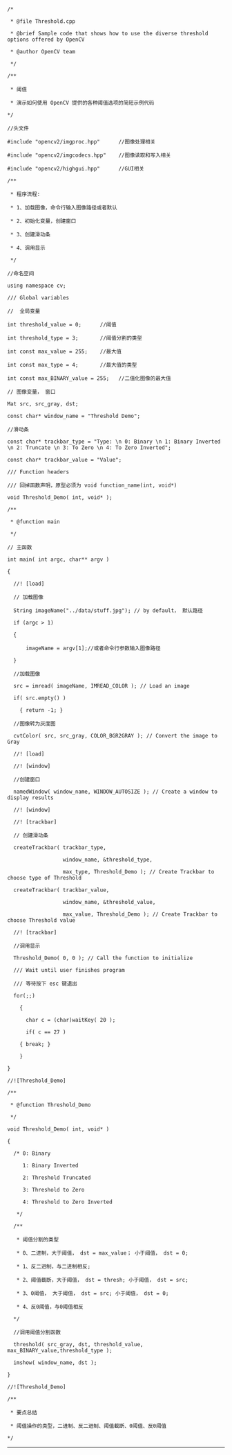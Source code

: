 
    /*
    
     * @file Threshold.cpp
    
     * @brief Sample code that shows how to use the diverse threshold options offered by OpenCV
    
     * @author OpenCV team
    
     */
    
    /**
    
     * 阈值
    
     * 演示如何使用 OpenCV 提供的各种阈值选项的简短示例代码
    
    */
    
    //头文件
    
    #include "opencv2/imgproc.hpp"      //图像处理相关
    
    #include "opencv2/imgcodecs.hpp"    //图像读取和写入相关
    
    #include "opencv2/highgui.hpp"      //GUI相关
    
    /**
    
     * 程序流程:
    
     * 1、加载图像，命令行输入图像路径或者默认
    
     * 2、初始化变量，创建窗口
    
     * 3、创建滑动条
    
     * 4、调用显示
    
     */
    
    //命名空间
    
    using namespace cv;
    
    /// Global variables
    
    //  全局变量
    
    int threshold_value = 0;      //阈值
    
    int threshold_type = 3;       //阈值分割的类型
    
    int const max_value = 255;    //最大值
    
    int const max_type = 4;       //最大值的类型
    
    int const max_BINARY_value = 255;   //二值化图像的最大值
    
    // 图像变量， 窗口
    
    Mat src, src_gray, dst;
    
    const char* window_name = "Threshold Demo";
    
    //滑动条
    
    const char* trackbar_type = "Type: \n 0: Binary \n 1: Binary Inverted \n 2: Truncate \n 3: To Zero \n 4: To Zero Inverted";
    
    const char* trackbar_value = "Value";
    
    /// Function headers
    
    /// 回掉函数声明，原型必须为 void function_name(int, void*)
    
    void Threshold_Demo( int, void* );
    
    /**
    
     * @function main
    
     */
    
    // 主函数
    
    int main( int argc, char** argv )
    
    {
    
      //! [load]
    
      // 加载图像
    
      String imageName("../data/stuff.jpg"); // by default， 默认路径
    
      if (argc > 1)
    
      {
    
          imageName = argv[1];//或者命令行参数输入图像路径
    
      }
    
      //加载图像
    
      src = imread( imageName, IMREAD_COLOR ); // Load an image
    
      if( src.empty() )
    
        { return -1; }
    
      //图像转为灰度图
    
      cvtColor( src, src_gray, COLOR_BGR2GRAY ); // Convert the image to Gray
    
      //! [load]
    
      //! [window]
    
      //创建窗口
    
      namedWindow( window_name, WINDOW_AUTOSIZE ); // Create a window to display results
    
      //! [window]
    
      //! [trackbar]
    
      // 创建滑动条
    
      createTrackbar( trackbar_type,
    
                      window_name, &threshold_type,
    
                      max_type, Threshold_Demo ); // Create Trackbar to choose type of Threshold
    
      createTrackbar( trackbar_value,
    
                      window_name, &threshold_value,
    
                      max_value, Threshold_Demo ); // Create Trackbar to choose Threshold value
    
      //! [trackbar]
    
      //调用显示
    
      Threshold_Demo( 0, 0 ); // Call the function to initialize
    
      /// Wait until user finishes program
    
      /// 等待按下 esc 键退出
    
      for(;;)
    
        {
    
          char c = (char)waitKey( 20 );
    
          if( c == 27 )
    
        { break; }
    
        }
    
    }
    
    //![Threshold_Demo]
    
    /**
    
     * @function Threshold_Demo
    
     */
    
    void Threshold_Demo( int, void* )
    
    {
    
      /* 0: Binary
    
         1: Binary Inverted
    
         2: Threshold Truncated
    
         3: Threshold to Zero
    
         4: Threshold to Zero Inverted
    
       */
    
      /**
    
       * 阈值分割的类型
    
       * 0、二进制，大于阈值， dst = max_value； 小于阈值， dst = 0;
    
       * 1、反二进制，与二进制相反;
    
       * 2、阈值截断，大于阈值， dst = thresh; 小于阈值， dst = src;
    
       * 3、0阈值， 大于阈值， dst = src; 小于阈值， dst = 0;
    
       * 4、反0阈值，与0阈值相反
    
      */
    
      //调用阈值分割函数
    
      threshold( src_gray, dst, threshold_value, max_BINARY_value,threshold_type );
    
      imshow( window_name, dst );
    
    }
    
    //![Threshold_Demo]
    
    /**
    
     * 要点总结
    
     * 阈值操作的类型，二进制、反二进制、阈值截断、0阈值、反0阈值
    
    */  
  
---

